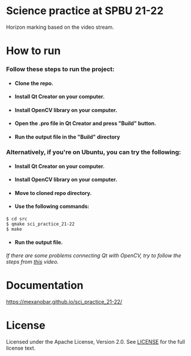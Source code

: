# Science practice at SPBU 21-22
 Horizon marking based on the video stream.

# How to run
 ### Follow these steps to run the project:
 - #### Clone the repo.
 - #### Install Qt Creator on your computer.
 - #### Install OpenCV library on your computer.
 - #### Open the .pro file in Qt Creator and press "Build" button.
 - #### Run the output file in the "Build" directory

 ### Alternatively, if you're on Ubuntu, you can try the following:
 - #### Install Qt Creator on your computer.
 - #### Install OpenCV library on your computer.
 - #### Move to cloned repo directory.
 - #### Use the following commands:
  ```console
  $ cd src
  $ qmake sci_practice_21-22
  $ make
  ```
 - #### Run the output file.
 ###### If there are some problems connecting Qt with OpenCV, try to follow the steps from [this](https://www.youtube.com/watch?v=_PsxwpJnWD0&ab_channel=ComputerVisionLab) video.


# Documentation 
https://mexanobar.github.io/sci_practice_21-22/


# License
 Licensed under the Apache License, Version 2.0. See [LICENSE](LICENSE) for the full license text.
